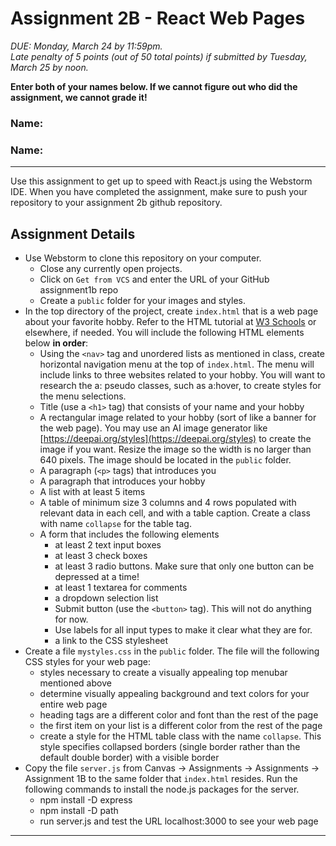 # Assignment 2B - React Web Pages
*DUE: Monday, March 24 by 11:59pm.  
Late penalty of 5 points (out of 50 total points) if submitted by Tuesday, March 25 by noon.*

**Enter both of your names below. If we cannot figure out who did the assignment, we cannot grade it!**
### Name: 
### Name: 
---
Use this assignment to get up to speed with React.js using the Webstorm IDE. When you have completed the assignment, make sure to push your repository to your assignment 2b github repository.

## Assignment Details
* Use Webstorm to clone this repository on your computer.
  * Close any currently open projects.
  * Click on `Get from VCS` and enter the URL of your GitHub assignment1b repo
  * Create a `public` folder for your images and styles. 
* In the top directory of the project, create `index.html` that is a web page about your favorite hobby. Refer to the HTML tutorial at [W3 Schools](https://www.w3schools.com/html/) or elsewhere, if needed. You will include the following HTML elements below **in order**: 
  * Using the `<nav>` tag and unordered lists as mentioned in class, create horizontal navigation menu at the top of `index.html`. The menu will include links to three websites related to your hobby. You will want to research the a: pseudo classes, such as a:hover, to create styles for the menu selections.
  * Title (use a `<h1>` tag) that consists of your name and your hobby
  * A rectangular image related to your hobby (sort of like a banner for the web page). You may use an AI image generator like [https://deepai.org/styles](https://deepai.org/styles) to create the image if you want. Resize the image so the width is no larger than 640 pixels. The image should be located in the `public` folder.
  * A paragraph (`<p>` tags) that introduces you
  * A paragraph that introduces your hobby
  * A list with at least 5 items
  * A table of minimum size 3 columns and 4 rows populated with relevant data in each cell, and with a table caption. Create a class with name `collapse` for the table tag.
  * A form that includes the following elements
    * at least 2 text input boxes
    * at least 3 check boxes
    * at least 3 radio buttons. Make sure that only one button can be depressed at a time!
    * at least 1 textarea for comments
    * a dropdown selection list
    * Submit button (use the `<button>` tag). This will not do anything for now.
    * Use labels for all input types to make it clear what they are for.
    * a link to the CSS stylesheet
* Create a file `mystyles.css` in the `public` folder. The file will the following CSS styles for your web page:
    * styles necessary to create a visually appealing top menubar mentioned above
    * determine visually appealing background and text colors for your entire web page
    * heading tags are a different color and font than the rest of the page
    * the first item on your list is a different color from the rest of the page
    * create a style for the HTML table class with the name `collapse`. This style specifies collapsed borders (single border rather than the default double border) with a visible border
 * Copy the file `server.js` from Canvas -> Assignments -> Assignments -> Assignment 1B to the same folder that `index.html` resides. Run the following commands to install the node.js packages for the server.
    * npm install -D express
    * npm install -D path
    * run server.js and test the URL localhost:3000 to see your web page
---




